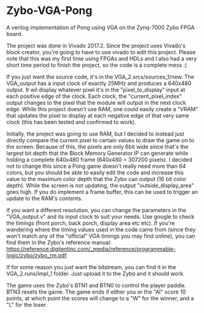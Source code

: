 # Zybo-VGA-Pong
A verilog implementation of Pong using VGA on the Zynq-7000 Zybo FPGA board. 

The project was done in Vivado 2017.2. Since the project uses Vivado's block creator, you're going to have to use vivado to edit this project. Please note that this was my first time using FPGAs and HDLs and I also had a very short time period to finish the project, so the code is a complete mess :)

If you just want the source code, it's in the VGA_2.srcs/sources_1/new. The VGA_output has a input clock of exactly 25MHz and produces a 640x480 output. It wil display whatever pixel it's in the "pixel_to_display" input at each positive edge of the clock. Each clock, the "current_pixel_index" output changes to the pixel that the module will output in the next clock edge. 
While this project doesn't use RAM, one could easily create a "VRAM" that updates the pixel to display at each negative edge of that very same clock (this has been tested and confirmed to work).

Initially, the project was going to use RAM, but I decided to instead just directly compare the current pixel to certain values to draw the game on to the screen. Because of this, the pixels are only 6bit wide since that's the largest bit depth that the Block Memory Generator IP can generate while holding a complete 640x480 frame (640x480 = 307200 pixels). I decided not to change this since a Pong game doesn't really need more than 64 colors, but you should be able to easily edit the code and increase this value to the maximum color depth that the Zybo can output (16 bit color depth).
While the screen is not updating, the output "outside_display_area" goes high. If you do implement a frame buffer, this can be used to trigger an update to the RAM's contents.

If you want a different resolution, you can change the parameters in the "VGA_output.v" and its input clock to suit your needs. Use google to check the timings (front porch, back porch, display area etc etc). If you're wandering where the timing values used in the code came from (since they won't match any of the "official" VGA timings you may find online), you can find them in the Zybo's reference manual:
https://reference.digilentinc.com/_media/reference/programmable-logic/zybo/zybo_rm.pdf

If for some reason you just want the bitstream, you can find it in the VGA_2.runs/impl_1 folder. Just upload it to the Zybo and it should work.

The game uses the Zybo's BTN1 and BTN0 to control the player paddle. BTN3 resets the game. The game ends if either you or the "AI" score 10 points, at which point the scores will change to a "W" for the winner, and a "L" for the loser.
